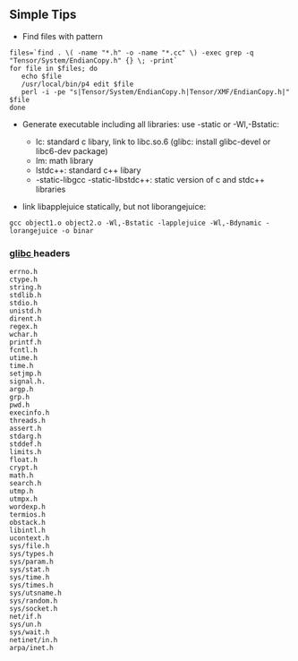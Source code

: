 ## Simple Tips

- Find files with pattern
```
files=`find . \( -name "*.h" -o -name "*.cc" \) -exec grep -q "Tensor/System/EndianCopy.h" {} \; -print`
for file in $files; do
   echo $file
   /usr/local/bin/p4 edit $file
   perl -i -pe "s|Tensor/System/EndianCopy.h|Tensor/XMF/EndianCopy.h|" $file
done
```

- Generate executable including all libraries: use -static or -Wl,-Bstatic:
     - lc: standard c libary, link to libc.so.6 (glibc: install glibc-devel or libc6-dev package)     
     - lm:  math library
     - lstdc++: standard c++ libary
     - -static-libgcc -static-libstdc++: static version of c and stdc++ libraries

- link libapplejuice statically, but not liborangejuice:
 ```
gcc object1.o object2.o -Wl,-Bstatic -lapplejuice -Wl,-Bdynamic -lorangejuice -o binar
```

### [ glibc ](https://www.gnu.org/software/libc/manual/html_mono/libc.html) headers
```
errno.h
ctype.h
string.h
stdlib.h
stdio.h
unistd.h
dirent.h
regex.h
wchar.h
printf.h
fcntl.h
utime.h
time.h
setjmp.h
signal.h.
argp.h
grp.h
pwd.h
execinfo.h
threads.h
assert.h
stdarg.h
stddef.h
limits.h
float.h
crypt.h
math.h
search.h
utmp.h
utmpx.h
wordexp.h
termios.h
obstack.h
libintl.h
ucontext.h 
sys/file.h
sys/types.h
sys/param.h
sys/stat.h
sys/time.h
sys/times.h
sys/utsname.h
sys/random.h
sys/socket.h
net/if.h
sys/un.h
sys/wait.h
netinet/in.h
arpa/inet.h
```

